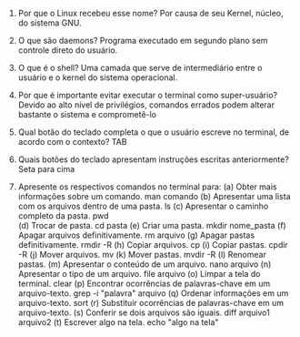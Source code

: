 1. Por que o Linux recebeu esse nome?
	Por causa de seu Kernel, núcleo, do sistema GNU.
	
2. O que são daemons?
	Programa executado em segundo plano sem controle direto do usuário.
	
3. O que é o shell?
	Uma camada que serve de intermediário entre o usuário e o kernel do sistema operacional.
	
4. Por que é importante evitar executar o terminal como super-usuário?
	Devido ao alto nível de privilégios, comandos errados podem alterar bastante o sistema e comprometê-lo

5. Qual botão do teclado completa o que o usuário escreve no terminal, de acordo com o contexto?
	TAB

6. Quais botões do teclado apresentam instruções escritas anteriormente?
	Seta para cima

7. Apresente os respectivos comandos no terminal para:
  (a) Obter mais informações sobre um comando.
		man comando
  (b) Apresentar uma lista com os arquivos dentro de uma pasta.
		ls
  (c) Apresentar o caminho completo da pasta.
		pwd		
  (d) Trocar de pasta.
		cd pasta
  (e) Criar uma pasta.
		mkdir nome_pasta
  (f) Apagar arquivos definitivamente.
		rm arquivo
  (g) Apagar pastas definitivamente.
		rmdir -R
  (h) Copiar arquivos.
		cp 
  (i) Copiar pastas.
		cpdir -R
  (j) Mover arquivos.
		mv
  (k) Mover pastas.
		mvdir -R
  (l) Renomear pastas.
  (m) Apresentar o conteúdo de um arquivo.
		nano arquivo
  (n) Apresentar o tipo de um arquivo.
		file arquivo
  (o) Limpar a tela do terminal.
		clear
  (p) Encontrar ocorrências de palavras-chave em um arquivo-texto.
		grep -i "palavra" arquivo
  (q) Ordenar informações em um arquivo-texto.
		sort
  (r) Substituir ocorrências de palavras-chave em um arquivo-texto.
  (s) Conferir se dois arquivos são iguais.
  		diff arquivo1 arquivo2
  (t) Escrever algo na tela.
		echo "algo na tela"
